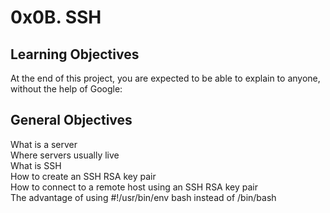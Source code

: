 0x0B. SSH
===

Learning Objectives
---
At the end of this project, you are expected to be able to explain to anyone, without the help of Google:  

General Objectives
---
What is a server  
Where servers usually live  
What is SSH  
How to create an SSH RSA key pair  
How to connect to a remote host using an SSH RSA key pair  
The advantage of using #!/usr/bin/env bash instead of /bin/bash  

